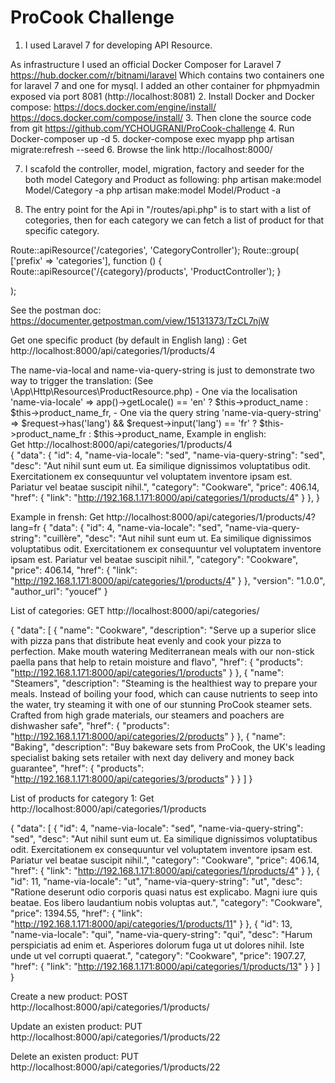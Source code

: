 # ProCook Challenge

1. I used Laravel 7 for developing API Resource.

As infrastructure I used an official Docker Composer for Laravel 7  https://hub.docker.com/r/bitnami/laravel
Which contains two containers one for laravel 7 and one for mysql. I added an other container for phpmyadmin exposed via port 8081 (http://localhost:8081)
2.	Install Docker and Docker compose:
https://docs.docker.com/engine/install/
https://docs.docker.com/compose/install/
3.	Then clone the source code from git https://github.com/YCHOUGRANI/ProCook-challenge
4.	Run Docker-composer up -d
5.	docker-compose exec myapp php artisan migrate:refresh --seed
6.	Browse the link http://localhost:8000/

7. I scafold the controller, model, migration, factory and seeder for the both model Category and Product as following:
php artisan make:model Model/Category -a
php artisan make:model Model/Product -a

8. The entry point for the Api in "/routes/api.php" is to start with a list of cotegories, then for each 
   category we can fetch a list of product for that specific category.
   
Route::apiResource('/categories', 'CategoryController');
Route::group(
    ['prefix' => 'categories'],
    function () {
        Route::apiResource('/{category}/products', 'ProductController');
    }

);
   
   See the postman doc:  https://documenter.getpostman.com/view/15131373/TzCL7njW
   
   
    
   Get one specific product (by default in English lang) :
   Get http://localhost:8000/api/categories/1/products/4
   
   The name-via-local and name-via-query-string is just to demonstrate two way to trigger the translation: (See \App\Http\Resources\ProductResource.php)
         - One via the localisation  'name-via-locale' => app()->getLocale() == 'en' ? $this->product_name : $this->product_name_fr,
         - One via the query string  'name-via-query-string' => $request->has('lang') &&  $request->input('lang') == 'fr' ?  $this->product_name_fr : $this->product_name,
   Example in english:    
   Get http://localhost:8000/api/categories/1/products/4   
   {
  "data": {
    "id": 4,
    "name-via-locale": "sed",
    "name-via-query-string": "sed",
    "desc": "Aut nihil sunt eum ut. Ea similique dignissimos voluptatibus odit. Exercitationem ex consequuntur vel voluptatem inventore ipsam est. Pariatur vel beatae suscipit nihil.",
    "category": "Cookware",
    "price": 406.14,
    "href": {
      "link": "http://192.168.1.171:8000/api/categories/1/products/4"
    }
  },
}

Example in frensh:
Get http://localhost:8000/api/categories/1/products/4?lang=fr
{
  "data": {
    "id": 4,
    "name-via-locale": "sed",
    "name-via-query-string": "cuillère",
    "desc": "Aut nihil sunt eum ut. Ea similique dignissimos voluptatibus odit. Exercitationem ex consequuntur vel voluptatem inventore ipsam est. Pariatur vel beatae suscipit nihil.",
    "category": "Cookware",
    "price": 406.14,
    "href": {
      "link": "http://192.168.1.171:8000/api/categories/1/products/4"
    }
  },
  "version": "1.0.0",
  "author_url": "youcef"
}

   
   List of categories:
   GET http://localhost:8000/api/categories/
      
{
  "data": [
    {
      "name": "Cookware",
      "description": "Serve up a superior slice with pizza pans that distribute heat evenly and cook your pizza to perfection. Make mouth watering Mediterranean meals with our non-stick paella pans that help to retain moisture and flavo",
      "href": {
        "products": "http://192.168.1.171:8000/api/categories/1/products"
      }
    },
    {
      "name": "Steamers",
      "description": "Steaming is the healthiest way to prepare your meals. Instead of boiling your food, which can cause nutrients to seep into the water, try steaming it with one of our stunning ProCook steamer sets. Crafted from high grade materials, our steamers and poachers are dishwasher safe",
      "href": {
        "products": "http://192.168.1.171:8000/api/categories/2/products"
      }
    },
    {
      "name": "Baking",
      "description": "Buy bakeware sets from ProCook, the UK's leading specialist baking sets retailer with next day delivery and money back guarantee",
      "href": {
        "products": "http://192.168.1.171:8000/api/categories/3/products"
      }
    }
  ]
}
   
   List of products for category 1:
   Get http://localhost:8000/api/categories/1/products
   
   
{
  "data": [
    {
      "id": 4,
      "name-via-locale": "sed",
      "name-via-query-string": "sed",
      "desc": "Aut nihil sunt eum ut. Ea similique dignissimos voluptatibus odit. Exercitationem ex consequuntur vel voluptatem inventore ipsam est. Pariatur vel beatae suscipit nihil.",
      "category": "Cookware",
      "price": 406.14,
      "href": {
        "link": "http://192.168.1.171:8000/api/categories/1/products/4"
      }
    },
    {
      "id": 11,
      "name-via-locale": "ut",
      "name-via-query-string": "ut",
      "desc": "Ratione deserunt odio corporis quasi natus est explicabo. Magni iure quis beatae. Eos libero laudantium nobis voluptas aut.",
      "category": "Cookware",
      "price": 1394.55,
      "href": {
        "link": "http://192.168.1.171:8000/api/categories/1/products/11"
      }
    },
    {
      "id": 13,
      "name-via-locale": "qui",
      "name-via-query-string": "qui",
      "desc": "Harum perspiciatis ad enim et. Asperiores dolorum fuga ut ut dolores nihil. Iste unde ut vel corrupti quaerat.",
      "category": "Cookware",
      "price": 1907.27,
      "href": {
        "link": "http://192.168.1.171:8000/api/categories/1/products/13"
      }
    }
  ]
 }
   
   Create a new product:
   POST http://localhost:8000/api/categories/1/products/
   
   Update an existen product:
   PUT http://localhost:8000/api/categories/1/products/22
   
   Delete an existen product:
   PUT http://localhost:8000/api/categories/1/products/22
   
   
